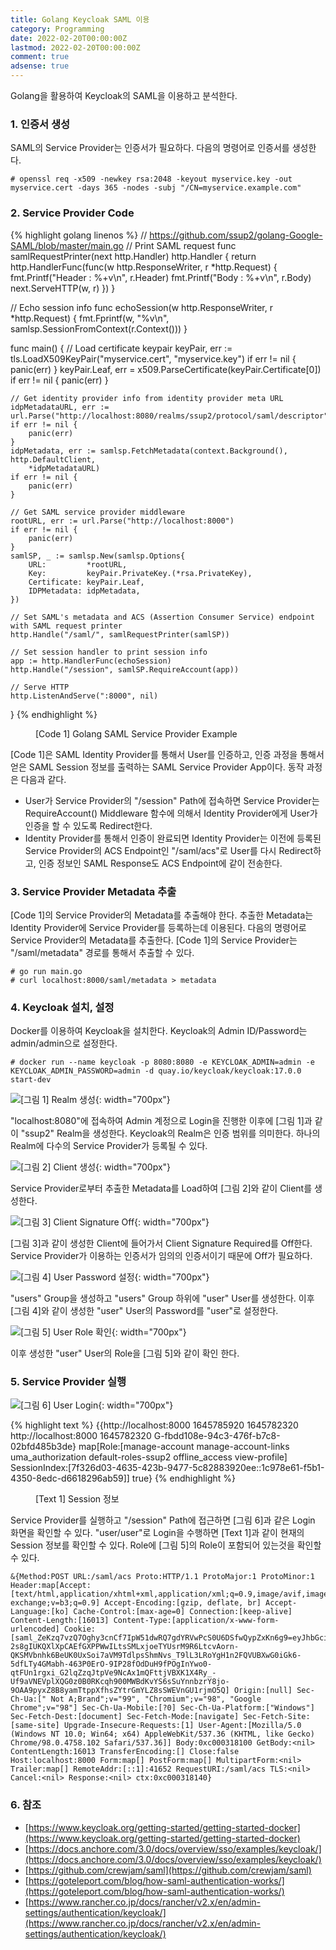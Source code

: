 ```yaml
---
title: Golang Keycloak SAML 이용
category: Programming
date: 2022-02-20T00:00:00Z
lastmod: 2022-02-20T00:00:00Z
comment: true
adsense: true
---
```


Golang을 활용하여 Keycloak의 SAML을 이용하고 분석한다.

### 1. 인증서 생성

SAML의 Service Provider는 인증서가 필요하다. 다음의 명령어로 인증서를 생성한다.

~~~console
# openssl req -x509 -newkey rsa:2048 -keyout myservice.key -out myservice.cert -days 365 -nodes -subj "/CN=myservice.example.com"
~~~

### 2. Service Provider Code

{% highlight golang linenos %}
// https://github.com/ssup2/golang-Google-SAML/blob/master/main.go
// Print SAML request
func samlRequestPrinter(next http.Handler) http.Handler {
	return http.HandlerFunc(func(w http.ResponseWriter, r *http.Request) {
		fmt.Printf("Header : %+v\n", r.Header)
		fmt.Printf("Body : %+v\n", r.Body)
		next.ServeHTTP(w, r)
	})
}

// Echo session info
func echoSession(w http.ResponseWriter, r *http.Request) {
	fmt.Fprintf(w, "%v\n", samlsp.SessionFromContext(r.Context()))
}

func main() {
	// Load certificate keypair
	keyPair, err := tls.LoadX509KeyPair("myservice.cert", "myservice.key")
	if err != nil {
		panic(err)
	}
	keyPair.Leaf, err = x509.ParseCertificate(keyPair.Certificate[0])
	if err != nil {
		panic(err)
	}

	// Get identity provider info from identity provider meta URL
	idpMetadataURL, err := url.Parse("http://localhost:8080/realms/ssup2/protocol/saml/descriptor")
	if err != nil {
		panic(err)
	}
	idpMetadata, err := samlsp.FetchMetadata(context.Background(), http.DefaultClient,
		*idpMetadataURL)
	if err != nil {
		panic(err)
	}

	// Get SAML service provider middleware
	rootURL, err := url.Parse("http://localhost:8000")
	if err != nil {
		panic(err)
	}
	samlSP, _ := samlsp.New(samlsp.Options{
		URL:         *rootURL,
		Key:         keyPair.PrivateKey.(*rsa.PrivateKey),
		Certificate: keyPair.Leaf,
		IDPMetadata: idpMetadata,
	})

	// Set SAML's metadata and ACS (Assertion Consumer Service) endpoint with SAML request printer
	http.Handle("/saml/", samlRequestPrinter(samlSP))

	// Set session handler to print session info
	app := http.HandlerFunc(echoSession)
	http.Handle("/session", samlSP.RequireAccount(app))

	// Serve HTTP
	http.ListenAndServe(":8000", nil)
}
{% endhighlight %}
<figure>
<figcaption class="caption">[Code 1] Golang SAML Service Provider Example</figcaption>
</figure>

[Code 1]은 SAML Identity Provider를 통해서 User를 인증하고, 인증 과정을 통해서 얻은 SAML Session 정보를 출력하는 SAML Service Provider App이다. 동작 과정은 다음과 같다.

* User가 Service Provider의 "/session" Path에 접속하면 Service Provider는 RequireAccount() Middleware 함수에 의해서 Identity Provider에게 User가 인증을 할 수 있도록 Redirect한다.
* Identity Provider를 통해서 인증이 완료되면 Identity Provider는 이전에 등록된 Service Provider의 ACS Endpoint인 "/saml/acs"로 User를 다시 Redirect하고, 인증 정보인 SAML Response도 ACS Endpoint에 같이 전송한다.

### 3. Service Provider Metadata 추출

[Code 1]의 Service Provider의 Metadata를 추출해야 한다. 추출한 Metadata는 Identity Provider에 Service Provider를 등록하는데 이용된다. 다음의 명령어로 Service Provider의 Metadata를 추출한다. [Code 1]의 Service Provider는 "/saml/metadata" 경로를 통해서 추출할 수 있다.

~~~console
# go run main.go
# curl localhost:8000/saml/metadata > metadata
~~~

### 4. Keycloak 설치, 설정

Docker를 이용하여 Keycloak을 설치한다. Keycloak의 Admin ID/Password는 admin/admin으로 설정한다.

~~~console
# docker run --name keycloak -p 8080:8080 -e KEYCLOAK_ADMIN=admin -e KEYCLOAK_ADMIN_PASSWORD=admin -d quay.io/keycloak/keycloak:17.0.0 start-dev
~~~

![[그림 1] Realm 생성]({{site.baseurl}}/images/programming/Golang_Keycloak_SAML/Keycloak_Create_Realm.PNG){: width="700px"}

"localhost:8080"에 접속하여 Admin 계정으로 Login을 진행한 이후에 [그림 1]과 같이 "ssup2" Realm을 생성한다. Keycloak의 Realm은 인증 범위를 의미한다. 하나의 Realm에 다수의 Service Provider가 등록될 수 있다.

![[그림 2] Client 생성]({{site.baseurl}}/images/programming/Golang_Keycloak_SAML/Keycloak_Create_Client.PNG){: width="700px"}

Service Provider로부터 추출한 Metadata를 Load하여 [그림 2]와 같이 Client를 생성한다.

![[그림 3] Client Signature Off]({{site.baseurl}}/images/programming/Golang_Keycloak_SAML/Keycloak_Create_Client_Signature.PNG){: width="700px"}

[그림 3]과 같이 생성한 Client에 들어가서 Client Signature Required를 Off한다. Service Provider가 이용하는 인증서가 임의의 인증서이기 때문에 Off가 필요하다.

![[그림 4] User Password 설정]({{site.baseurl}}/images/programming/Golang_Keycloak_SAML/Keycloak_User_Role.PNG){: width="700px"}

"users" Group을 생성하고 "users" Group 하위에 "user" User를 생성한다. 이후 [그림 4]와 같이 생성한 "user" User의 Password를 "user"로 설정한다.

![[그림 5] User Role 확인]({{site.baseurl}}/images/programming/Golang_Keycloak_SAML/Keycloak_User_Role.PNG){: width="700px"}

이후 생성한 "user" User의 Role을 [그림 5]와 같이 확인 한다.

### 5. Service Provider 실행

![[그림 6] User Login]({{site.baseurl}}/images/programming/Golang_Keycloak_SAML/Keycloak_User_Role.PNG){: width="700px"}

{% highlight text %}
{{http://localhost:8000 1645785920  1645782320 http://localhost:8000 1645782320 G-fbdd108e-94c3-476f-b7c8-02bfd485b3de} map[Role:[manage-account manage-account-links uma_authorization default-roles-ssup2 offline_access view-profile] SessionIndex:[7f326d03-4635-423b-9477-5c82883920ee::1c978e61-f5b1-4350-8edc-d6618296ab59]] true}
{% endhighlight %}
<figure>
<figcaption class="caption">[Text 1] Session 정보</figcaption>
</figure>

Service Provider를 실행하고 "/session" Path에 접근하면 [그림 6]과 같은 Login 화면을 확인할 수 있다. "user/user"로 Login을 수행하면 [Text 1]과 같이 현재의 Session 정보를 확인할 수 있다. Role에 [그림 5]의 Role이 포함되어 있는것을 확인할 수 있다.

```
&{Method:POST URL:/saml/acs Proto:HTTP/1.1 ProtoMajor:1 ProtoMinor:1 Header:map[Accept:[text/html,application/xhtml+xml,application/xml;q=0.9,image/avif,image/webp,image/apng,*/*;q=0.8,application/signed-exchange;v=b3;q=0.9] Accept-Encoding:[gzip, deflate, br] Accept-Language:[ko] Cache-Control:[max-age=0] Connection:[keep-alive] Content-Length:[16013] Content-Type:[application/x-www-form-urlencoded] Cookie:[saml_ZeKzq7vzQ7Oghy3cnCf7IpW51dwRQ7gdYRVwPcS0U6DSfwQypZxKn6g9=eyJhbGciOiJSUzI1NiIsInR5cCI6IkpXVCJ9.eyJhdWQiOiJodHRwOi8vbG9jYWxob3N0OjgwMDAiLCJleHAiOjE2NDU3ODI0MDYsImlhdCI6MTY0NTc4MjMxNiwiaXNzIjoiaHR0cDovL2xvY2FsaG9zdDo4MDAwIiwibmJmIjoxNjQ1NzgyMzE2LCJzdWIiOiJaZUt6cTd2elE3T2doeTNjbkNmN0lwVzUxZHdSUTdnZFlSVndQY1MwVTZEU2Z3UXlwWnhLbjZnOSIsImlkIjoiaWQtMWMxY2QyMWVlODZlOTdlNmY4Yzg5Y2FkMTU0MmQwNjVlYTQ1NzdhMSIsInVyaSI6Ii9zZXNzaW9uIiwic2FtbC1hdXRobi1yZXF1ZXN0Ijp0cnVlfQ.P49VO5w6WNvXHrQKfL9ZhxJGgNdEFxAQiu3fA-2s8gIUKQXlXpCAEfGXPPWwILtsSMLxjoeTYUsrM9R6LtcvAorn-QKSMVbnhk6BeUK0UxSoi7aVM9TdlpsShmNvs_T9lL3LRoYgH1n2FQVUBXwG0iGk6-5dfLTy4GMabh-463P0ErO-9IP28fOdDuH9fPOgInYwo0-qtFUn1rgxi_G2lqZzqJtpVe9NcAx1mQFttjVBXK1X4Ry_-Uf9aVNEVplXQG0z0B0RKcqh900MWBdKvYS6sSuYnnbzrY8jo-9OAA9pyxZ8B8yamTtppXfhsZYtrGmYLZ8sSWEVnGU1rjmO5Q] Origin:[null] Sec-Ch-Ua:[" Not A;Brand";v="99", "Chromium";v="98", "Google Chrome";v="98"] Sec-Ch-Ua-Mobile:[?0] Sec-Ch-Ua-Platform:["Windows"] Sec-Fetch-Dest:[document] Sec-Fetch-Mode:[navigate] Sec-Fetch-Site:[same-site] Upgrade-Insecure-Requests:[1] User-Agent:[Mozilla/5.0 (Windows NT 10.0; Win64; x64) AppleWebKit/537.36 (KHTML, like Gecko) Chrome/98.0.4758.102 Safari/537.36]] Body:0xc000318100 GetBody:<nil> ContentLength:16013 TransferEncoding:[] Close:false Host:localhost:8000 Form:map[] PostForm:map[] MultipartForm:<nil> Trailer:map[] RemoteAddr:[::1]:41652 RequestURI:/saml/acs TLS:<nil> Cancel:<nil> Response:<nil> ctx:0xc000318140}
```

### 6. 참조

* [https://www.keycloak.org/getting-started/getting-started-docker](https://www.keycloak.org/getting-started/getting-started-docker)
* [https://docs.anchore.com/3.0/docs/overview/sso/examples/keycloak/](https://docs.anchore.com/3.0/docs/overview/sso/examples/keycloak/)
* [https://github.com/crewjam/saml](https://github.com/crewjam/saml)
* [https://goteleport.com/blog/how-saml-authentication-works/](https://goteleport.com/blog/how-saml-authentication-works/)
* [https://www.rancher.co.jp/docs/rancher/v2.x/en/admin-settings/authentication/keycloak/](https://www.rancher.co.jp/docs/rancher/v2.x/en/admin-settings/authentication/keycloak/)